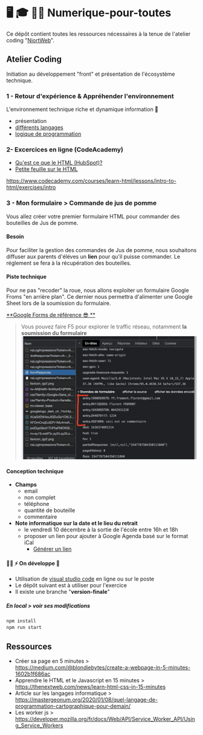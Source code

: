 # 🖥 🎓 👩‍💻 Numerique-pour-toutes
Ce dépôt contient toutes les ressources nécessaires à la tenue de l'atelier coding "[NiortWeb](https://niortweb.fr)".
## Atelier Coding
Initiation au développement "front" et présentation de l'écosystème technique.


### 1 - Retour d'expérience & Appréhender l'environnement
L'environnement technique riche et dynamique information 🚀 
* présentation 
* [différents langages](https://mastergeonum.org/2020/01/08/quel-langage-de-programmation-cartographique-pour-demain/)
* [logique de programmation](https://www.ionos.fr/digitalguide/sites-internet/developpement-web/paradigmes-de-programmation/)

### 2- Excercices en ligne (CodeAcademy)
- [Qu'est ce que le HTML (HubSpot)?](/ressources/guide_html_css_hubspot.pdf)
- [Petite feuille sur le HTML](/ressources/cheatsheet_html-codeacademy.pdf)


https://www.codecademy.com/courses/learn-html/lessons/intro-to-html/exercises/intro

### 3 - Mon formulaire > Commande de jus de pomme
Vous allez créer votre premier formulaire HTML pour commander des bouteilles de Jus de pomme. 

#### Besoin
Pour faciliter la gestion des commandes de Jus de pomme, nous souhaitons diffuser aux parents d'éléves un **lien** pour qu'il puisse commander. Le réglement se fera à la récupération des bouteilles.

#### Piste technique
Pour ne pas "recoder" la roue, nous allons exploiter un formulaire Google Froms "en arrière plan". Ce dernier nous permettra d'alimenter une Google Sheet lors de la soumission du formulaire.


[**Google Forms de référence 😎 **](https://forms.gle/d2V69NAei3QTKyu86)

> Vous pouvez faire F5 pour explorer le traffic réseau, notamment **la soumission du formulaire**
![Champs du formulaire Google forms](/ressources/gg-forms-fields.png)
#### Conception technique
- **Champs**
    - email
    - non complet
    - téléphone
    - quantité de bouteille
    - commentaire
- **Note informatique sur la date et le lieu du retrait**
    - le vendredi 10 décembre à la sortie de l'école entre 16h et 18h
    - proposer un lien pour ajouter à Google Agenda basé sur le format iCal 
        - [Générer un lien](https://ical.marudot.com)

#### 👩‍💻 ⚡️ On développe 🚀
* Utilisation de [visual studio code](https://vscode.dev/) en ligne ou sur le poste
* Le dépôt suivant est à utiliser pour l'exercice
* Il existe une branche "**version-finale**"

##### En local > voir ses modifications 
```sh
npm install
npm run start
```


## Ressources
- Créer sa page en 5 minutes > https://medium.com/@blondiebytes/create-a-webpage-in-5-minutes-1602b1f686ac
- Apprendre le HTML et le Javascript en 15 minutes > https://thenextweb.com/news/learn-html-css-in-15-minutes
- Article sur les langages informatique > https://mastergeonum.org/2020/01/08/quel-langage-de-programmation-cartographique-pour-demain/
- Les worker js > https://developer.mozilla.org/fr/docs/Web/API/Service_Worker_API/Using_Service_Workers